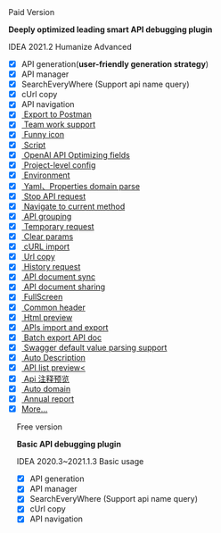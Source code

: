 <div class="compare-wrapper">

<div class="hint-container info" style="margin-right:15px;">

<div class="compare-title">
  <ColorIcon icon="restfulFastRequest" />Paid Version
</div>

**Deeply optimized leading smart API debugging plugin**

<Badge vertical="baseline" color="#FC801D">IDEA 2021.2</Badge>
<Badge vertical="baseline" color="#21D789">Humanize</Badge>
<Badge vertical="baseline" color="#FF318C">Advanced</Badge>

- [x] API generation(**user-friendly generation strategy**)
- [x] API manager
- [x] SearchEveryWhere (Support api name query)
- [x] cUrl copy
- [x] API navigation
- [x] [<ColorIcon icon="postman" /> Export to Postman](/en/guide/features/apiToPostman.md)
- [x] [<ColorIcon icon="restfulFastRequest" /> Team work support](/en/guide/teamwork.md)
- [x] [<ColorIcon icon="restfulFastRequest" /> Funny icon](/en/guide/features/makeIconMove.md)
- [x] [<ColorIcon icon="scriptNew" /> Script](/en/guide/features/script.md)
- [x] [<ColorIcon icon="openai" /> OpenAI API Optimizing fields](/en/guide/features/ai.md)
- [x] [<ColorIcon icon="quanjucanshu" /> Project-level config](/en/guide/features/projectValueConfig.md)
- [x] [<ColorIcon icon="environment" /> Environment](/en/guide/features/environment.md)
- [x] [<ColorIcon icon="domainConfigNew" /> Yaml、Properties domain parse](/en/guide/features/projectLevelDomainConfig.md)
- [x] [<ColorIcon icon="stop" /> Stop API request](/en/guide/features/stopRequest.md)
- [x] [<ColorIcon icon="localScope" /> Navigate to current method](/en/guide/features/navigateCurrentMethod.md)
- [x] [<ColorIcon icon="saveGroup" /><ColorIcon icon="apiParamGroupNew" /> API grouping](/en/guide/features/apiGroup.md)
- [x] [<ColorIcon icon="saveTemp" /> Temporary request](/en/guide/features/tempRequest.md)
- [x] [<ColorIcon icon="clearNew" /> Clear params](/en/guide/features/clear.md)
- [x] [<ColorIcon icon="import" /> cURL import](/en/guide/features/clear.md)
- [x] [<ColorIcon icon="urlCopy" /> Url copy](/en/guide/features/copyUrl.md)
- [x] [<ColorIcon icon="historyNew" /> History request](/en/guide/features/historyRequest.md)
- [x] [<ColorIcon icon="github" /><ColorIcon icon="gitee" /><ColorIcon icon="gitlab" /> API document sync](/en/guide/features/apiDocSync.md)
- [x] [<ColorIcon icon="markdown" /> API document sharing](/en/guide/features/shareApiDoc.md)
- [x] [<ColorIcon icon="fullScreen" /> FullScreen](/en/guide/features/fullScreen.md)
- [x] [<ColorIcon icon="commonHeaderNew" /> Common header](/en/guide/features/commonHeader.md)
- [x] [<ColorIcon icon="chrome" /> Html preview](/en/guide/features/htmlPreview.md)
- [x] [<ColorIcon icon="export" /> APIs import and export](/en/guide/features/apiImportExport.md)
- [x] [<ColorIcon icon="markdown" /> Batch export API doc](/en/guide/features/batchExportApiDoc.md)
- [x] [<ColorIcon icon="swagger" /> Swagger default value parsing support](/en/guide/features/swaggerDefaultValueParse.md)
- [x] [<ColorIcon icon="java" /> Auto Description](/en/guide/features/autoDescription.md)
- [x] [<ColorIcon icon="restfulFastRequest" /> API list preview<](/en/guide/features/apiPreview.md)
- [x] [<ColorIcon icon="class" /> Api 注释预览](/en/guide/features/apiCommentPreview.md)
- [x] [<ColorIcon icon="restfulFastRequest" /> Auto domain](/en/guide/features/autoDomain.md)
- [x] [<ColorIcon icon="analyseNew" /> Annual report](/en/guide/features/annualReport.md)
- [x] [More...](/en/guide/features/)

</div>

<div class="hint-container tip" style="margin-left:15px;">

<div class="compare-title">
  <ColorIcon icon="restfulFastRequest1" />Free version
</div>

**Basic API debugging plugin**

<Badge vertical="baseline" color="#FE2857">IDEA 2020.3~2021.1.3</Badge>
<Badge vertical="baseline" color="#07C3F2">Basic usage</Badge>

- [x] API generation
- [x] API manager
- [x] SearchEveryWhere (Support api name query)
- [x] cUrl copy
- [x] API navigation
</div>
</div>
